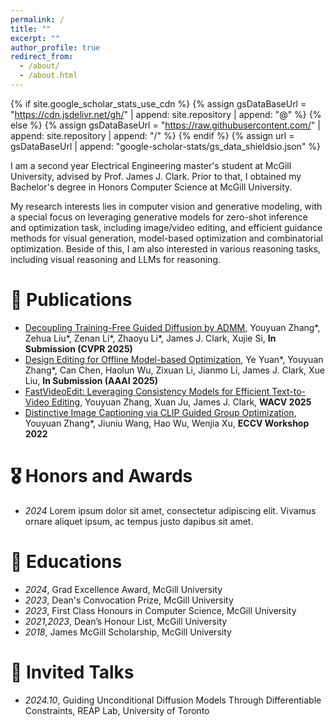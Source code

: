 ```yaml
---
permalink: /
title: ""
excerpt: ""
author_profile: true
redirect_from: 
  - /about/
  - /about.html
---
```


{% if site.google_scholar_stats_use_cdn %}
{% assign gsDataBaseUrl = "https://cdn.jsdelivr.net/gh/" | append: site.repository | append: "@" %}
{% else %}
{% assign gsDataBaseUrl = "https://raw.githubusercontent.com/" | append: site.repository | append: "/" %}
{% endif %}
{% assign url = gsDataBaseUrl | append: "google-scholar-stats/gs_data_shieldsio.json" %}

<span class='anchor' id='about-me'></span>

I am a second year Electrical Engineering master's student at McGill University, advised by Prof. James J. Clark. Prior to that, I obtained my Bachelor's degree in Honors Computer Science at McGill University. 

My research interests lies in computer vision and generative modeling, with a special focus on leveraging generative models for zero-shot inference and optimization task, including image/video editing, and efficient guidance methods for visual generation, model-based optimization and combinatorial optimization. Beside of this, I am also interested in various reasoning tasks, including visual reasoning and LLMs for reasoning.


# 📝 Publications 

- [Decoupling Training-Free Guided Diffusion by ADMM](https://github.com), Youyuan Zhang*, Zehua Liu*, Zenan Li*, Zhaoyu Li*, James J. Clark, Xujie Si, **In Submission (CVPR 2025)**
- [Design Editing for Offline Model-based Optimization](https://github.com), Ye Yuan*, Youyuan Zhang*, Can Chen, Haolun Wu, Zixuan Li, Jianmo Li, James J. Clark, Xue Liu, **In Submission (AAAI 2025)**
- [FastVideoEdit: Leveraging Consistency Models for Efficient Text-to-Video Editing](https://github.com), Youyuan Zhang, Xuan Ju, James J. Clark, **WACV 2025**
- [Distinctive Image Captioning via CLIP Guided Group Optimization](https://github.com), Youyuan Zhang*, Jiuniu Wang, Hao Wu, Wenjia Xu, **ECCV Workshop 2022**

# 🎖 Honors and Awards
- *2024* Lorem ipsum dolor sit amet, consectetur adipiscing elit. Vivamus ornare aliquet ipsum, ac tempus justo dapibus sit amet.

# 📖 Educations
- *2024*, Grad Excellence Award, McGill University
- *2023*, Dean's Convocation Prize, McGill University
- *2023*, First Class Honours in Computer Science, McGill University
- *2021,2023*, Dean’s Honour List, McGill University
- *2018*, James McGill Scholarship, McGill University

# 💬 Invited Talks
- *2024.10*, Guiding Unconditional Diffusion Models Through Differentiable Constraints, REAP Lab, University of Toronto
